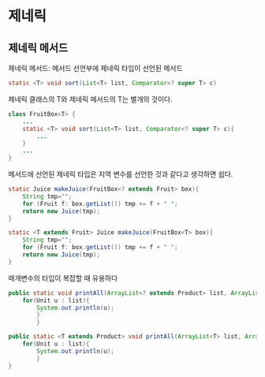 # 제네릭

## 제네릭 메서드

제네릭 메서드: 메서드 선언부에 제네릭 타입이 선언된 메서드

```java
static <T> void sort(List<T> list, Comparator<? super T> c)
```

제네릭 클래스의 T와 제네릭 메서드의 T는 별개의 것이다.
```java
class FruitBox<T> {
    ...
    static <T> void sort(List<T> list, Comparator<? super T> c){
        ...
    }
    ...    
}

```
메서드에 선언된 제네릭 타입은 지역 변수를 선언한 것과 같다고 생각하면 쉽다.

```java
static Juice makeJuice(FruitBox<? extends Fruit> box){
    String tmp="";
    for (Fruit f: box.getList()) tmp += f + " ";
    return new Juice(tmp);
}

```
```java
static <T extends Fruit> Juice makeJuice(FruitBox<T> box){
    String tmp="";
    for (Fruit f: box.getList()) tmp += f + " ";
    return new Juice(tmp);
}

```
매개변수의 타입이 복잡할 때 유용하다
```java
public static void printAll(ArrayList<? extends Product> list, ArrayList<? extends Product> list2){
    for(Unit u : list){
        System.out.println(u);
        }
        }
```

```java
public static <T extends Product> void printAll(ArrayList<T> list, ArrayList<T> list2){
    for(Unit u : list){
        System.out.println(u);
        }
}
```


